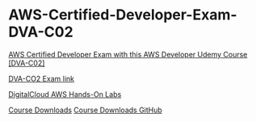 # AWS-Certified-Developer-Exam-DVA-C02
[AWS Certified Developer Exam with this AWS Developer Udemy Course [DVA-C02]](https://www.udemy.com/course/aws-certified-developer-associate-exam-training/) 

[DVA-CO2 Exam link](https://aws.amazon.com/certification/certified-developer-associate/)

[DigitalCloud AWS Hands-On Labs](https://digitalcloud.training/aws-hands-on-challenge-labs)

[Course Downloads](https://digitalcloud.training/aws-certified-developer-course-downloads/)
[Course Downloads GitHub](https://github.com/nealdct/aws-dva-code)


